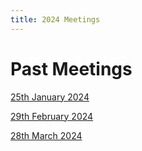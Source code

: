 ```yaml
---
title: 2024 Meetings
---
```


# Past Meetings

[25th January 2024](/collaboration/communication/monthly-meetings/2024-meetings/20240125-meeting)

[29th February 2024](/collaboration/communication/monthly-meetings/2024-meetings/20240229-meeting)

[28th March 2024](/collaboration/communication/monthly-meetings/2024-meetings/20240328-meeting)
